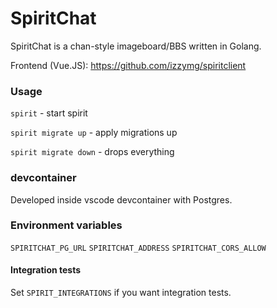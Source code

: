 # SpiritChat

SpiritChat is a chan-style imageboard/BBS written in Golang.

Frontend (Vue.JS): https://github.com/izzymg/spiritclient

### Usage
`spirit` - start spirit

`spirit migrate up` - apply migrations up

`spirit migrate down` - drops everything

### devcontainer

Developed inside vscode devcontainer with Postgres.

### Environment variables

`SPIRITCHAT_PG_URL` `SPIRITCHAT_ADDRESS` `SPIRITCHAT_CORS_ALLOW`


#### Integration tests

Set `SPIRIT_INTEGRATIONS` if you want integration tests.
